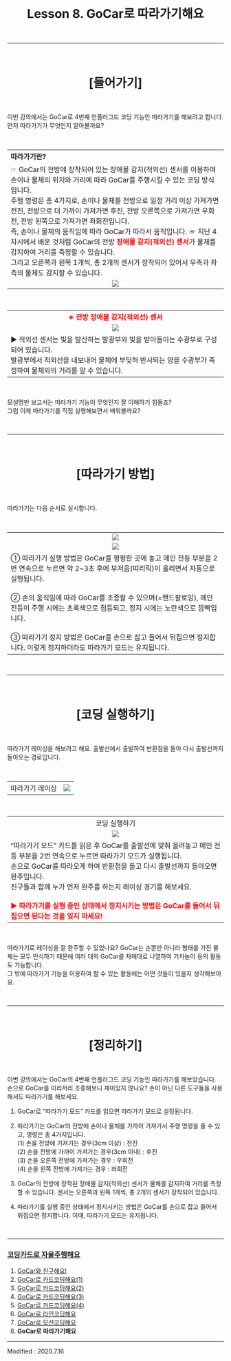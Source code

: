 <br>

<div align="center">
    <h1>Lesson 8. GoCar로 따라가기해요</h1>
</div>

<br>

---

<br>


<div align="center">
    <h1>[들어가기]</h1>
</div>

<br>

이번 강의에서는 GoCar로 4번째 언플러그드 코딩 기능인 따라가기를 해보려고 합니다. <br>
먼저 따라가기가 무엇인지 알아볼까요?



<br>


<div align="center">
    <table>
        <tr>
            <td>
                <div align="left"><b>따라가기란?</b></div>
            </td>
        </tr>
        <tr>
            <td>
                <div align="left">☞	GoCar의 전방에 장착되어 있는 장애물 감지(적외선) 센서를 이용하여 손이나 물체의 위치와 거리에 따라 GoCar를 주행시킬 수 있는 코딩 방식입니다. <br>
                주행 명령은 총 4가지로, 손이나 물체를 전방으로 일정 거리 이상 가져가면 전진, 전방으로 더 가까이 가져가면 후진, 전방 오른쪽으로 가져가면 우회전, 전방 왼쪽으로 가져가면 좌회전입니다.<br> 
                즉, 손이나 물체의 움직임에 따라 GoCar가 따라서 움직입니다. <br<br>
                ☞ 지난 4차시에서 배운 것처럼 GoCar의 전방 <font color="red"><b>장애물 감지(적외선) 센서</b></font>가 물체를 감지하여 거리를 측정할 수 있습니다. <br>그리고 오른쪽과 왼쪽 1개씩, 총 2개의 센서가 장착되어 있어서 우측과 좌측의 물체도 감지할 수 있습니다.
                </div>
            </td>
        </tr>
        <tr>
            <td>
                <div align="center">
                    <img src="images/image1.png">
                </div>
            </td>
        </tr>
    </table>
</div>

<br>

<div align="center">
    <table>
        <tr>
            <td>
                <div align="center"><font color="red"><b>※ 전방 장애물 감지(적외선) 센서</b></font></div>
            </td>
        </tr>
        <tr>
            <td>
                <div align="center"><img src="images/image2.png">
                </div>
            </td>
        </tr>
        <tr>
            <td>
                <div align="left">
                ▶ 적외선 센서는 빛을 발산하는 발광부와 빛을 받아들이는 수광부로 구성되어 있습니다. <br>발광부에서 적외선을 내보내어 물체에 부딪혀 반사되는 양을 수광부가 측정하여 물체와의 거리를 알 수 있습니다.
                </div>
            </td>
        </tr>
    </table>
</div>

<br>

모설명만 보고서는 따라가기 기능이 무엇인지 잘 이해하기 힘들죠? <br>
그럼 이제 따라가기를 직접 실행해보면서 배워볼까요?

<Br>

---

<br>


<div align="center">
    <h1>[따라가기 방법]</h1>
</div>

<br>

따라가기는 다음 순서로 실시합니다.

<br>

<div align="center">
    <table>
        <tr>
            <td>
                <div align="center"><img src="images/image3.png"></div>
            </td>
        </tr>
        <tr>
            <td>
                <div align="center"><img src="images/image4.png"></div>
            </td>
        </tr>
        <tr>
            <td>
                <div align="left">①	따라가기 실행 방법은 GoCar를 평평한 곳에 놓고 메인 전등 부분을 2번 연속으로 누르면 약 2~3초 후에 부저음(띠리릭)이 울리면서 자동으로 실행됩니다.
                <br><Br>
                ② 손의 움직임에 따라 GoCar를 조종할 수 있으며(=핸드팔로잉), 메인 전등이 주행 시에는 초록색으로 점등되고, 정지 시에는 노란색으로 깜빡입니다.<br><br>
                ③ 따라가기 정지 방법은 GoCar를 손으로 잡고 들어서 뒤집으면 정지합니다. 이렇게 정지하더라도 따라가기 모드는 유지됩니다.<Br>
                </div>
            </td>
        </tr>
    </table>
</div>

<br>

---

<br>

<div align="center">
    <h1>[코딩 실행하기]</h1>
</div>

<br>

따라가기 레이싱을 해보려고 해요. 출발선에서 출발하여 반환점을 돌아 다시 출발선까지 돌아오는 경로입니다. 

<br>

<div align="center">
    <table>
        <tr>
            <td>
                <div align="center">따라가기 레이싱</div>
            </td>
            <td>
                <div align="center">
                <img src="images/image5.png">
                </div>
            </td>
        </tr>
    </table>
</div>

<br>

<div align="center">
    <table>
        <tr>
            <td>
                <div align="center">코딩 실행하기</div>
            </td>
        </tr>
        <tr>
            <td>
                <div align="center"><img src="images/image6.png"></div>
            </td>
        </tr>
        <tr>
            <td>
                <div align="left">“따라가기 모드” 카드를 읽은 후 GoCar를 출발선에 맞춰 올려놓고 메인 전등 부분을 2번 연속으로 누르면 따라가기 모드가 실행됩니다. <br>
                손으로 GoCar를 따라오게 하여 반환점을 돌고 다시 출발선까지 돌아오면 완주입니다. <br>
                친구들과 함께 누가 먼저 완주를 하는지 레이싱 경기를 해보세요.
                <br><Br>
                <font color="red"><b>▶	따라가기를 실행 중인 상태에서 정지시키는 방법은 GoCar를 들어서 뒤집으면 된다는 것을 잊지 마세요!</b></font>
                </div>
            </td>
        </tr>
    </table>
</div>

<br>

따라가기로 레이싱을 잘 완주할 수 있었나요? GoCar는 손뿐만 아니라 형태를 가진 물체는 모두 인식하기 때문에 여러 대의 GoCar를 차례대로 나열하여 기차놀이 등의 활동도 가능합니다.<br> 
그 밖에 따라가기 기능을 이용하여 할 수 있는 활동에는 어떤 것들이 있을지 생각해보아요.

<br>

---

<br>

<div align="center">
    <h1>[정리하기]</h1>
</div>

<br>

이번 강의에서는 GoCar의 4번째 언플러그드 코딩 기능인 따라가기를 해보았습니다. <br>
손으로 GoCar를 이리저리 조종해보니 재미있지 않나요? 손이 아닌 다른 도구들을 사용해서도 따라가기를 해보세요.



1. GoCar로 “따라가기 모드” 카드를 읽으면 따라가기 모드로 설정됩니다.

2. 따라가기는 GoCar의 전방에 손이나 물체를 가까이 가져가서 주행 명령을 줄 수 있고, 명령은 총 4가지입니다.<Br>
    (1)	손을 전방에 가져가는 경우(3cm 이상) : 전진<br>
    (2)	손을 전방에 가까이 가져가는 경우(3cm 이내) : 후진<br>
    (3)	손을 오른쪽 전방에 가져가는 경우 : 우회전<br>
    (4)	손을 왼쪽 전방에 가져가는 경우 : 좌회전


3. GoCar의 전방에 장착된 장애물 감지(적외선) 센서가 물체를 감지하여 거리를 측정할 수 있습니다. 센서는 오른쪽과 왼쪽 1개씩, 총 2개의 센서가 장착되어 있습니다.


4. 따라가기를 실행 중인 상태에서 정지시키는 방법은 GoCar를 손으로 잡고 들어서 뒤집으면 정지합니다. 이때, 따라가기 모드는 유지됩니다.

<br>

---

### [코딩카드로 자율주행해요](../)

 1. [GoCar와 친구해요!](../lesson1)
 2. [GoCar로 카드코딩해요(1)](../lesson2)
 3. [GoCar로 카드코딩해요(2)](../lesson3)
 4. [GoCar로 카드코딩해요(3)](../lesson4)
 5. [GoCar로 카드코딩해요(4)](../lesson5)
 6. [GoCar로 라인코딩해요](../lesson6)
 7. [GoCar로 모션코딩해요](../lesson7)
 8. **GoCar로 따라가기해요**

---

Modified : 2020.7.16